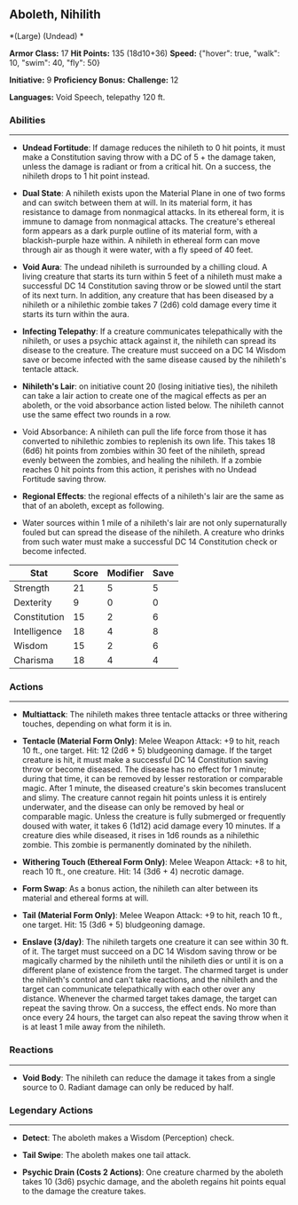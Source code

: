 ## Aboleth, Nihilith
*(Large) (Undead) *

**Armor Class:** 17
**Hit Points:** 135 (18d10+36)
**Speed:** {"hover": true, "walk": 10, "swim": 40, "fly": 50}

**Initiative:** 9
**Proficiency Bonus:**
**Challenge:** 12

**Languages:** Void Speech, telepathy 120 ft.

### Abilities
 --- 
- **Undead Fortitude**: If damage reduces the nihileth to 0 hit points, it must make a Constitution saving throw with a DC of 5 + the damage taken, unless the damage is radiant or from a critical hit. On a success, the nihileth drops to 1 hit point instead.

- **Dual State**: A nihileth exists upon the Material Plane in one of two forms and can switch between them at will. In its material form, it has resistance to damage from nonmagical attacks. In its ethereal form, it is immune to damage from nonmagical attacks. The creature's ethereal form appears as a dark purple outline of its material form, with a blackish-purple haze within. A nihileth in ethereal form can move through air as though it were water, with a fly speed of 40 feet.

- **Void Aura**: The undead nihileth is surrounded by a chilling cloud. A living creature that starts its turn within 5 feet of a nihileth must make a successful DC 14 Constitution saving throw or be slowed until the start of its next turn. In addition, any creature that has been diseased by a nihileth or a nihilethic zombie takes 7 (2d6) cold damage every time it starts its turn within the aura.

- **Infecting Telepathy**: If a creature communicates telepathically with the nihileth, or uses a psychic attack against it, the nihileth can spread its disease to the creature. The creature must succeed on a DC 14 Wisdom save or become infected with the same disease caused by the nihileth's tentacle attack.

- **Nihileth's Lair**: on initiative count 20 (losing initiative ties), the nihileth can take a lair action to create one of the magical effects as per an aboleth, or the void absorbance action listed below. The nihileth cannot use the same effect two rounds in a row.

- Void Absorbance: A nihileth can pull the life force from those it has converted to nihilethic zombies to replenish its own life. This takes 18 (6d6) hit points from zombies within 30 feet of the nihileth, spread evenly between the zombies, and healing the nihileth. If a zombie reaches 0 hit points from this action, it perishes with no Undead Fortitude saving throw.

- **Regional Effects**: the regional effects of a nihileth's lair are the same as that of an aboleth, except as following.

- Water sources within 1 mile of a nihileth's lair are not only supernaturally fouled but can spread the disease of the nihileth. A creature who drinks from such water must make a successful DC 14 Constitution check or become infected.



| Stat | Score | Modifier | Save |
| ---- | ---- | ---- | ---- |
| Strength | 21 | 5 | 5 |
| Dexterity | 9 | 0 | 0 |
| Constitution | 15 | 2 | 6 |
| Intelligence | 18 | 4 | 8 |
| Wisdom | 15 | 2 | 6 |
| Charisma | 18 | 4 | 4 |

### Actions
 --- 
- **Multiattack**: The nihileth makes three tentacle attacks or three withering touches, depending on what form it is in.

- **Tentacle (Material Form Only)**: Melee Weapon Attack: +9 to hit, reach 10 ft., one target. Hit: 12 (2d6 + 5) bludgeoning damage. If the target creature is hit, it must make a successful DC 14 Constitution saving throw or become diseased. The disease has no effect for 1 minute; during that time, it can be removed by lesser restoration or comparable magic. After 1 minute, the diseased creature's skin becomes translucent and slimy. The creature cannot regain hit points unless it is entirely underwater, and the disease can only be removed by heal or comparable magic. Unless the creature is fully submerged or frequently doused with water, it takes 6 (1d12) acid damage every 10 minutes. If a creature dies while diseased, it rises in 1d6 rounds as a nihilethic zombie. This zombie is permanently dominated by the nihileth.

- **Withering Touch (Ethereal Form Only)**: Melee Weapon Attack: +8 to hit, reach 10 ft., one creature. Hit: 14 (3d6 + 4) necrotic damage.

- **Form Swap**: As a bonus action, the nihileth can alter between its material and ethereal forms at will.

- **Tail (Material Form Only)**: Melee Weapon Attack: +9 to hit, reach 10 ft., one target. Hit: 15 (3d6 + 5) bludgeoning damage.

- **Enslave (3/day)**: The nihileth targets one creature it can see within 30 ft. of it. The target must succeed on a DC 14 Wisdom saving throw or be magically charmed by the nihileth until the nihileth dies or until it is on a different plane of existence from the target. The charmed target is under the nihileth's control and can't take reactions, and the nihileth and the target can communicate telepathically with each other over any distance. Whenever the charmed target takes damage, the target can repeat the saving throw. On a success, the effect ends. No more than once every 24 hours, the target can also repeat the saving throw when it is at least 1 mile away from the nihileth.

### Reactions
 --- 
- **Void Body**: The nihileth can reduce the damage it takes from a single source to 0. Radiant damage can only be reduced by half.

### Legendary Actions
 --- 
- **Detect**: The aboleth makes a Wisdom (Perception) check.

- **Tail Swipe**: The aboleth makes one tail attack.

- **Psychic Drain (Costs 2 Actions)**: One creature charmed by the aboleth takes 10 (3d6) psychic damage, and the aboleth regains hit points equal to the damage the creature takes.

